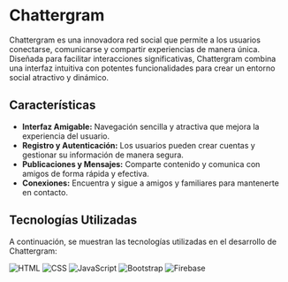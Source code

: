 # Chattergram

Chattergram es una innovadora red social que permite a los usuarios conectarse, comunicarse y compartir experiencias de manera única. Diseñada para facilitar interacciones significativas, Chattergram combina una interfaz intuitiva con potentes funcionalidades para crear un entorno social atractivo y dinámico.

## Características

- **Interfaz Amigable:** Navegación sencilla y atractiva que mejora la experiencia del usuario.
- **Registro y Autenticación:** Los usuarios pueden crear cuentas y gestionar su información de manera segura.
- **Publicaciones y Mensajes:** Comparte contenido y comunica con amigos de forma rápida y efectiva.
- **Conexiones:** Encuentra y sigue a amigos y familiares para mantenerte en contacto.


## Tecnologías Utilizadas

A continuación, se muestran las tecnologías utilizadas en el desarrollo de Chattergram:

![HTML](https://s3.amazonaws.com/shecodesio-production/cheatsheets/logos/000/000/001/original/html.png?1616282665) ![CSS](https://w7.pngwing.com/pngs/393/49/png-transparent-css-logo-thumbnail.png) ![JavaScript](https://w7.pngwing.com/pngs/640/199/png-transparent-javascript-logo-html-javascript-logo-angle-text-rectangle-thumbnail.png) ![Bootstrap](https://w7.pngwing.com/pngs/628/224/png-transparent-bootstrap-plain-wordmark-logo-icon.png) ![Firebase](https://firebase.google.com/static/images/brand-guidelines/logo-vertical.png)
